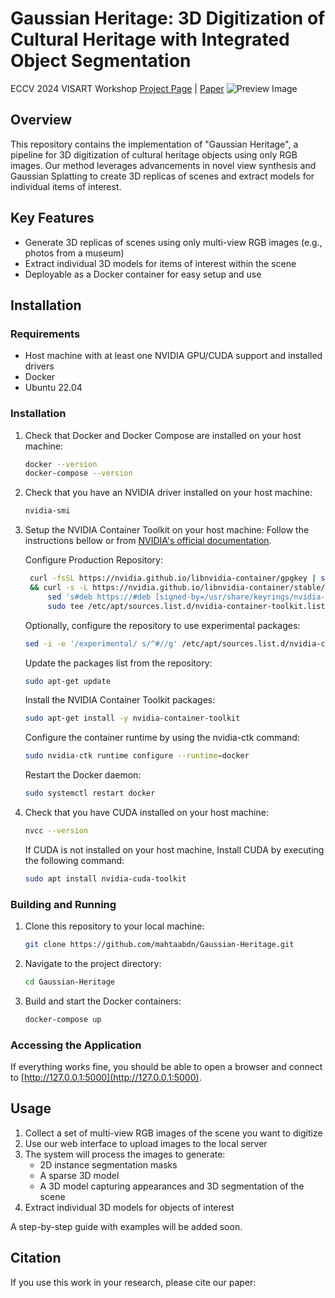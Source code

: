# Gaussian Heritage: 3D Digitization of Cultural Heritage with Integrated Object Segmentation
ECCV 2024 VISART Workshop
[Project Page](https://mahtaabdn.github.io/gaussian_heritage.github.io/) | [Paper](https://mahtaabdn.github.io/Gaussian-Heritage/#) 
![Preview Image](https://github.com/mahtaabdn/GaussianHeritage/blob/main/fig1.png)
## Overview

This repository contains the implementation of "Gaussian Heritage", a pipeline for 3D digitization of cultural heritage objects using only RGB images. Our method leverages advancements in novel view synthesis and Gaussian Splatting to create 3D replicas of scenes and extract models for individual items of interest.


## Key Features

- Generate 3D replicas of scenes using only multi-view RGB images (e.g., photos from a museum)
- Extract individual 3D models for items of interest within the scene
- Deployable as a Docker container for easy setup and use


## Installation

### Requirements

- Host machine with at least one NVIDIA GPU/CUDA support and installed drivers
- Docker
- Ubuntu 22.04

### Installation

1. Check that Docker and Docker Compose are installed on your host machine:

    ```bash
    docker --version
    docker-compose --version
    ```

2. Check that you have an NVIDIA driver installed on your host machine:

    ```bash
    nvidia-smi
    ```

3. Setup the NVIDIA Container Toolkit on your host machine:
   Follow the instructions bellow or from [NVIDIA's official documentation](https://docs.nvidia.com/datacenter/cloud-native/container-toolkit/latest/install-guide.html).

   Configure Production Repository:
   ```bash
    curl -fsSL https://nvidia.github.io/libnvidia-container/gpgkey | sudo gpg --dearmor -o /usr/share/keyrings/nvidia-container-toolkit-keyring.gpg \
    && curl -s -L https://nvidia.github.io/libnvidia-container/stable/deb/nvidia-container-toolkit.list | \
        sed 's#deb https://#deb [signed-by=/usr/share/keyrings/nvidia-container-toolkit-keyring.gpg] https://#g' | \
        sudo tee /etc/apt/sources.list.d/nvidia-container-toolkit.list
   ```

   Optionally, configure the repository to use experimental packages:
    ```bash
    sed -i -e '/experimental/ s/^#//g' /etc/apt/sources.list.d/nvidia-container-toolkit.list
    ```

    Update the packages list from the repository:
    ```bash
    sudo apt-get update
    ```

    Install the NVIDIA Container Toolkit packages:
    ```bash
    sudo apt-get install -y nvidia-container-toolkit
    ```

    Configure the container runtime by using the nvidia-ctk command:
    ```bash
    sudo nvidia-ctk runtime configure --runtime=docker
    ```

    Restart the Docker daemon:
    ```bash
    sudo systemctl restart docker
    ```

4. Check that you have CUDA installed on your host machine:
    ```bash
    nvcc --version
    ```
    If CUDA is not installed on your host machine, Install CUDA by executing the following command:
    ```bash
    sudo apt install nvidia-cuda-toolkit
    ```

### Building and Running

1. Clone this repository to your local machine:

    ```bash
    git clone https://github.com/mahtaabdn/Gaussian-Heritage.git
    ```

2. Navigate to the project directory:

    ```bash
    cd Gaussian-Heritage
    ```

3. Build and start the Docker containers:

    ```bash
    docker-compose up
    ```

### Accessing the Application

If everything works fine, you should be able to open a browser and connect to [http://127.0.0.1:5000](http://127.0.0.1:5000).


## Usage

1. Collect a set of multi-view RGB images of the scene you want to digitize
2. Use our web interface to upload images to the local server
3. The system will process the images to generate:
   - 2D instance segmentation masks
   - A sparse 3D model
   - A 3D model capturing appearances and 3D segmentation of the scene
4. Extract individual 3D models for objects of interest

A step-by-step guide with examples will be added soon.


## Citation

If you use this work in your research, please cite our paper:
